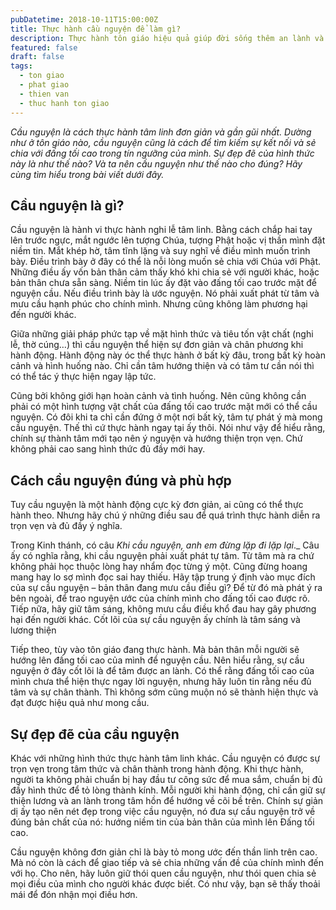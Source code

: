 ```yaml
---
pubDatetime: 2018-10-11T15:00:00Z
title: Thực hành cầu nguyện để làm gì?
description: Thực hành tôn giáo hiệu quả giúp đời sống thêm an lành và hạnh phúc, giác ngộ nhiều điều hữu ích để đem lại năng lượng tích cực cho bản thân, và giá trị đẹp cho cộng đồng.
featured: false
draft: false
tags:
  - ton giao
  - phat giao
  - thien van
  - thuc hanh ton giao
---
```


_Cầu nguyện là cách thực hành tâm linh đơn giản và gần gũi nhất. Dường như ở tôn giáo nào, cầu nguyện cũng là cách để tìm kiếm sự kết nối và sẻ chia với đấng tối cao trong tín ngưỡng của mình. Sự đẹp đẽ của hình thức này là như thế nào? Và ta nên cầu nguyện như thế nào cho đúng? Hãy cùng tìm hiểu trong bài viết dưới đây._

## Cầu nguyện là gì?

Cầu nguyện là hành vi thực hành nghi lễ tâm linh. Bằng cách chắp hai tay lên trước ngực, mắt ngước lên tượng Chúa, tượng Phật hoặc vị thần mình đặt niềm tin. Mắt khép hờ, tâm tĩnh lặng và suy nghĩ về điều mình muốn trình bày. Điều trình bày ở đây có thể là nỗi lòng muốn sẻ chia với Chúa với Phật. Những điều ấy vốn bản thân cảm thấy khó khi chia sẻ với người khác, hoặc bản thân chưa sẵn sàng. Niềm tin lúc ấy đặt vào đấng tối cao trước mặt để nguyện cầu. Nếu điều trình bày là ước nguyện. Nó phải xuất phát từ tâm và mưu cầu hạnh phúc cho chính mình. Nhưng cũng không làm phương hại đến người khác.

Giữa những giải pháp phức tạp về mặt hình thức và tiêu tốn vật chất (nghi lễ, thờ cúng…) thì cầu nguyện thể hiện sự đơn giản và chân phương khi hành động. Hành động này óc thể thực hành ở bất kỳ đâu, trong bất kỳ hoàn cảnh và hình huống nào. Chỉ cần tâm hướng thiện và có tâm tư cần nói thì có thể tác ý thực hiện ngay lập tức.

Cũng bởi không giới hạn hoàn cảnh và tình huống. Nên cũng không cần phải có một hình tượng vật chất của đấng tối cao trước mặt mới có thể cầu nguyện. Có đôi khi ta chỉ cần đứng ở một nơi bất kỳ, tâm tự phát ý mà mong cầu nguyện. Thế thì cứ thực hành ngay tại ấy thôi. Nói như vậy để hiểu rằng, chính sự thành tâm mới tạo nên ý nguyện và hướng thiện trọn vẹn. Chứ không phải cao sang hình thức đủ đầy mới hay.

## Cách cầu nguyện đúng và phù hợp

Tuy cầu nguyện là một hành động cực kỳ đơn giản, ai cũng có thể thực hành theo. Nhưng hãy chú ý những điều sau để quá trình thực hành diễn ra trọn vẹn và đủ đầy ý nghĩa.

Trong Kinh thánh, có câu _Khi cầu nguyện, anh em đừng lặp đi lặp lại_._ Câu ấy có nghĩa rằng, khi cầu nguyện phải xuất phát tự tâm. Từ tâm mà ra chứ không phải học thuộc lòng hay nhẩm đọc từng ý một. Cũng đừng hoang mang hay lo sợ mình đọc sai hay thiếu. Hãy tập trung ý định vào mục đích của sự cầu nguyện – bản thân đang mưu cầu điều gì? Để từ đó mà phát ý ra bên ngoài, để trao nguyện ước của chính mình cho đấng tối cao được rõ. Tiếp nữa, hãy giữ tâm sáng, không mưu cầu điều khổ đau hay gây phương hại đến người khác. Cốt lõi của sự cầu nguyện ấy chính là tâm sáng và lương thiện

Tiếp theo, tùy vào tôn giáo đang thực hành. Mà bản thân mỗi người sẽ hướng lên đấng tối cao của mình để nguyện cầu. Nên hiểu rằng, sự cầu nguyện ở đây cốt lõi là để tâm được an lành. Có thể rằng đấng tối cao của mình chưa thể hiện thực ngay lời nguyện, nhưng hãy luôn tin rằng nếu đủ tâm và sự chân thành. Thì không sớm cũng muộn nó sẽ thành hiện thực và đạt được hiệu quả như mong cầu.

## Sự đẹp đẽ của cầu nguyện

Khác với những hình thức thực hành tâm linh khác. Cầu nguyện có được sự trọn vẹn trong tâm thức và chân thành trong hành động. Khi thực hành, người ta không phải chuẩn bị hay đầu tư công sức để mua sắm, chuẩn bị đủ đầy hình thức để tỏ lòng thành kính. Mỗi người khi hành động, chỉ cần giữ sự thiện lương và an lành trong tâm hồn để hướng về cõi bề trên. Chính sự giản dị ấy tạo nên nét đẹp trong việc cầu nguyện, nó đưa sự cầu nguyện trở về đúng bản chất của nó: hướng niềm tin của bản thân của mình lên Đấng tối cao.

Cầu nguyện không đơn giản chỉ là bày tỏ mong ước đến thần linh trên cao. Mà nó còn là cách để giao tiếp và sẻ chia những vấn đề của chính mình đến với họ. Cho nên, hãy luôn giữ thói quen cầu nguyện, như thói quen chia sẻ mọi điều của mình cho người khác được biết. Có như vậy, bạn sẽ thấy thoải mái để đón nhận mọi điều hơn.
